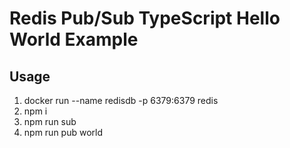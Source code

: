 # Redis Pub/Sub TypeScript Hello World Example

## Usage

1. docker run --name redisdb -p 6379:6379 redis
2. npm i
3. npm run sub
4. npm run pub world
